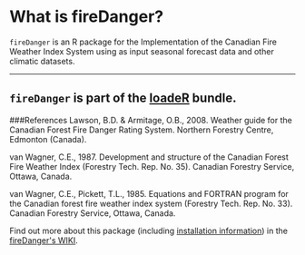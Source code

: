 What is fireDanger?
===============

`fireDanger` is an R package for the Implementation of the Canadian Fire Weather Index System using as input seasonal forecast data and other climatic datasets.


---
`fireDanger` is part of the [**loadeR**](https://github.com/SantanderMetGroup/loadeR) **bundle**.
---

###References
Lawson, B.D. & Armitage, O.B., 2008. Weather guide for the Canadian Forest Fire Danger Rating System. Northern Forestry Centre, Edmonton (Canada).

van Wagner, C.E., 1987. Development and structure of the Canadian Forest Fire Weather Index (Forestry Tech. Rep. No. 35). Canadian Forestry Service, Ottawa, Canada.

van Wagner, C.E., Pickett, T.L., 1985. Equations and FORTRAN program for the Canadian forest fire weather index system (Forestry Tech. Rep. No. 33). Canadian Forestry Service, Ottawa, Canada.


Find out more about this package (including [installation information](https://github.com/SantanderMetGroup/fireDanger/wiki/Installation)) in the [fireDanger's WIKI](https://github.com/SantanderMetGroup/fireDanger/wiki).

<!---
# Other packages of the `fireDanger` bundle

 * [`loadeR`](https://github.com/SantanderMetGroup/loadeR/) an R package for climate data data access and manipulation powered by NetCDF-Java (trough the `rJava` package). 

 * [`loadeR.ECOMS`](https://github.com/SantanderMetGroup/loadeR.ECOMS/) extends `loadeR` by providing homogenized access to ***seasonal and decadal forecast datasets*** from the [ECOMS](http://www.eu-ecoms.eu) initiative. More information in the [ECOMS-UDG web](https://meteo.unican.es/trac/wiki/udg/ecoms). 

 * [`loadeR.2nc`](https://github.com/SantanderMetGroup/loadeR.2nc/) provides support for **exporting to NetCDF**.

 * [`downscaleR`](https://github.com/SantanderMetGroup/downscaleR) is an R package for **empirical-statistical downscaling** of daily data, including bias correction techniques.  
 
 * [`visualizeR`](https://github.com/SantanderMetGroup/visualizeR) is an R package implementing a set of advanced **visualization tools for forecast verification**.

--->
